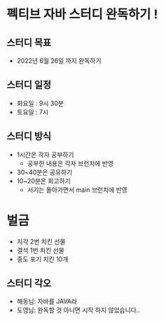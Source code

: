 # 펙티브 자바 스터디 완독하기 !

## 스터디 목표
* 2022년 6월 26일 까지 완독하기

## 스터디 일정
* 화요일 : 9시 30분
* 토요일 : 7시 

## 스터디 방식
* 1시간은 각자 공부하기 
  * 공부한 내용은 각자 브런치에 반영
* 30~40분은 공유하기
* 10~20분은 회고하기 
  * 서기는 돌아가면서 main 브런치에 반영

# 벌금 
* 지각 2번 치킨 선물
* 결석 1번 치킨 선물
* 중도 포기 치킨 10개

## 스터디 각오
* 해동님: 자바를 JAVA라
* 도영님: 완독할 것 아니면 시작 하지 않았습니다..
